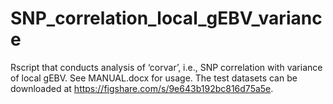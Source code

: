 # SNP_correlation_local_gEBV_variance
Rscript that conducts analysis of ‘corvar’, i.e., SNP correlation with variance of local gEBV. See MANUAL.docx for usage. The test datasets can be downloaded at https://figshare.com/s/9e643b192bc816d75a5e.

